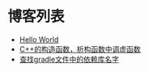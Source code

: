 
# 博客列表

* [Hello World](./blog/2016/5/1.md)
* [C++的构造函数，析构函数中调虚函数](./blog/2016/5/2.md)
* [查找gradle文件中的依赖库名字](./blog/2016/5/3.md)
